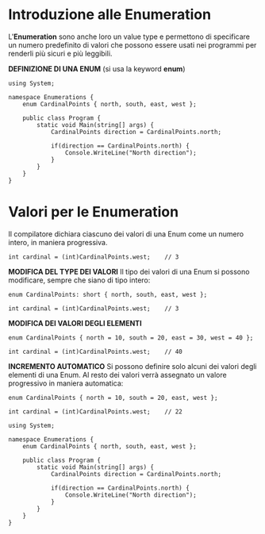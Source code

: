 # Introduzione alle Enumeration

L'**Enumeration** sono anche loro un value type e permettono di specificare un numero predefinito di valori che possono essere usati nei programmi per renderli più sicuri e più leggibili.

**DEFINIZIONE DI UNA ENUM** (si usa la keyword **enum**)
```
using System;

namespace Enumerations {
    enum CardinalPoints { north, south, east, west };

    public class Program {
        static void Main(string[] args) {
            CardinalPoints direction = CardinalPoints.north;

            if(direction == CardinalPoints.north) {
                Console.WriteLine("North direction");
            }
        }
    }
}
```

# Valori per le Enumeration

Il compilatore dichiara ciascuno dei valori di una Enum come un numero intero, in maniera progressiva.

```
int cardinal = (int)CardinalPoints.west;    // 3
```

**MODIFICA DEL TYPE DEI VALORI**
Il tipo dei valori di una Enum si possono modificare, sempre che siano di tipo intero:
```
enum CardinalPoints: short { north, south, east, west };

int cardinal = (int)CardinalPoints.west;    // 3
```

**MODIFICA DEI VALORI DEGLI ELEMENTI**
```
enum CardinalPoints { north = 10, south = 20, east = 30, west = 40 };

int cardinal = (int)CardinalPoints.west;    // 40
```

**INCREMENTO AUTOMATICO**
Si possono definire solo alcuni dei valori degli elementi di una Enum. Al resto dei valori verrà assegnato un valore progressivo in maniera automatica:
```
enum CardinalPoints { north = 10, south = 20, east, west };

int cardinal = (int)CardinalPoints.west;    // 22
```

```
using System;

namespace Enumerations {
    enum CardinalPoints { north, south, east, west };

    public class Program {
        static void Main(string[] args) {
            CardinalPoints direction = CardinalPoints.north;

            if(direction == CardinalPoints.north) {
                Console.WriteLine("North direction");
            }
        }
    }
}
```